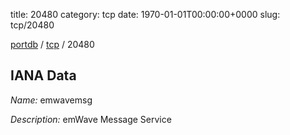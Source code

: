 title: 20480
category: tcp
date: 1970-01-01T00:00:00+0000
slug: tcp/20480

[portdb](/) / [tcp](/category/tcp.html) / 20480


## IANA Data

_Name:_ emwavemsg

_Description:_ emWave Message Service


